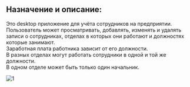 Назначение и описание:
-----------------------------------
Это desktop приложение для учёта сотрудников на предприятии. 
Пользователь может просматривать, добавлять, изменять и удалять записи о сотрудниках, отделах в которых они работают и должностях которые занимают. <br>
Заработная плата работника зависит от его должности. <br>
В разных отделах могут работать сотрудники в одной и той же должности. <br>
В одном отделе может быть только один начальник. <br>

![1](https://user-images.githubusercontent.com/97287038/185836284-f76f5968-9828-470c-befd-6bfb5bc32ea9.jpg)
